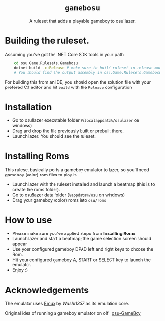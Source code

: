 <div align="center">
<h1><code>gamebosu</code></h1>
A ruleset that adds a playable gameboy to osu!lazer.
<br/>
</div>

# Building the ruleset.

Assuming you've got the .NET Core SDK tools in your path

```bash
    cd osu.Game.Rulesets.Gamebosu
    dotnet build -c:Release # make sure to build ruleset in release mode to create a single file assembly
    # You should find the output assembly in osu.Game.Rulesets.Gamebosu/bin/Release/osu.Game.Rulesets.Gamebosu.Packed.dll
```

For building this from an IDE, you should open the solution file with your prefered C# editor and hit `build` with the `Release` configuration

# Installation 

- Go to osu!lazer executable folder (`%localappdata%/osulazer` on windows)
- Drag and drop the file previously built or prebuilt there.
- Launch lazer. You should see the ruleset.

# Installing Roms

This ruleset basically ports a gameboy emulator to lazer, so you'll need gameboy (color) rom files to play it.

- Launch lazer with the ruleset installed and launch a beatmap (this is to create the roms folder).
- Go to osu!lazer data folder (`%appdata%/osu` on windows)
- Drag your gameboy (color) roms into `osu/roms`


# How to use

- Please make sure you've applied steps from **Installing Roms**
- Launch lazer and start a beatmap; the game selection screen should appear
- Use your configured gameboy DPAD left and right keys to choose the Rom.
- Hit your configured gameboy A, START or SELECT key to launch the emulator.
- Enjoy :)


# Acknowledgements

The emulator uses [Emux](https://github.com/Washi1337/Emux) by _Washi1337_ as its emulation core.

Original idea of running a gameboy emulator on o!f : [osu-GameBoy](https://github.com/osu-Karaoke/osu-GameBoy)